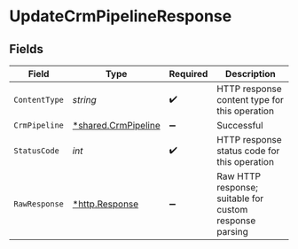 # UpdateCrmPipelineResponse


## Fields

| Field                                                     | Type                                                      | Required                                                  | Description                                               |
| --------------------------------------------------------- | --------------------------------------------------------- | --------------------------------------------------------- | --------------------------------------------------------- |
| `ContentType`                                             | *string*                                                  | :heavy_check_mark:                                        | HTTP response content type for this operation             |
| `CrmPipeline`                                             | [*shared.CrmPipeline](../../models/shared/crmpipeline.md) | :heavy_minus_sign:                                        | Successful                                                |
| `StatusCode`                                              | *int*                                                     | :heavy_check_mark:                                        | HTTP response status code for this operation              |
| `RawResponse`                                             | [*http.Response](https://pkg.go.dev/net/http#Response)    | :heavy_minus_sign:                                        | Raw HTTP response; suitable for custom response parsing   |